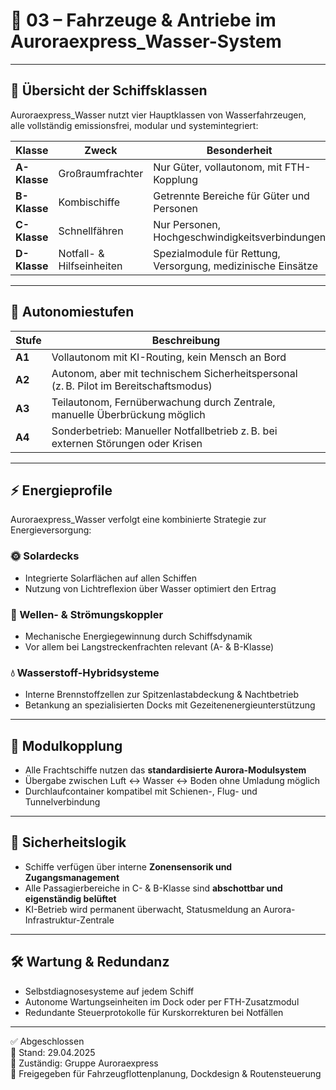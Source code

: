 <!--
Autor: Fabio Weidner
Version: 1.0
Sektion: Infrastruktur – Auroraexpress_Wasser
Veröffentlichung: April 2025
-->

# 🚢 03 – Fahrzeuge & Antriebe im Auroraexpress_Wasser-System

---

## 🚛 Übersicht der Schiffsklassen

Auroraexpress_Wasser nutzt vier Hauptklassen von Wasserfahrzeugen,  
alle vollständig emissionsfrei, modular und systemintegriert:

| Klasse | Zweck | Besonderheit |
|--------|-------|--------------|
| **A-Klasse** | Großraumfrachter | Nur Güter, vollautonom, mit FTH-Kopplung |
| **B-Klasse** | Kombischiffe | Getrennte Bereiche für Güter und Personen |
| **C-Klasse** | Schnellfähren | Nur Personen, Hochgeschwindigkeitsverbindungen |
| **D-Klasse** | Notfall- & Hilfseinheiten | Spezialmodule für Rettung, Versorgung, medizinische Einsätze |

---

## 🧠 Autonomiestufen

| Stufe | Beschreibung |
|-------|--------------|
| **A1** | Vollautonom mit KI-Routing, kein Mensch an Bord |
| **A2** | Autonom, aber mit technischem Sicherheitspersonal (z. B. Pilot im Bereitschaftsmodus) |
| **A3** | Teilautonom, Fernüberwachung durch Zentrale, manuelle Überbrückung möglich |
| **A4** | Sonderbetrieb: Manueller Notfallbetrieb z. B. bei externen Störungen oder Krisen |

---

## ⚡ Energieprofile

Auroraexpress_Wasser verfolgt eine kombinierte Strategie zur Energieversorgung:

### 🌞 Solardecks
- Integrierte Solarflächen auf allen Schiffen
- Nutzung von Lichtreflexion über Wasser optimiert den Ertrag

### 💨 Wellen- & Strömungskoppler
- Mechanische Energiegewinnung durch Schiffsdynamik
- Vor allem bei Langstreckenfrachten relevant (A- & B-Klasse)

### 💧 Wasserstoff-Hybridsysteme
- Interne Brennstoffzellen zur Spitzenlastabdeckung & Nachtbetrieb
- Betankung an spezialisierten Docks mit Gezeitenenergieunterstützung

---

## 🧩 Modulkopplung

- Alle Frachtschiffe nutzen das **standardisierte Aurora-Modulsystem**
- Übergabe zwischen Luft ↔ Wasser ↔ Boden ohne Umladung möglich
- Durchlaufcontainer kompatibel mit Schienen-, Flug- und Tunnelverbindung

---

## 🔐 Sicherheitslogik

- Schiffe verfügen über interne **Zonensensorik und Zugangsmanagement**
- Alle Passagierbereiche in C- & B-Klasse sind **abschottbar und eigenständig belüftet**
- KI-Betrieb wird permanent überwacht, Statusmeldung an Aurora-Infrastruktur-Zentrale

---

## 🛠 Wartung & Redundanz

- Selbstdiagnosesysteme auf jedem Schiff
- Autonome Wartungseinheiten im Dock oder per FTH-Zusatzmodul
- Redundante Steuerprotokolle für Kurskorrekturen bei Notfällen

---

✅ Abgeschlossen  
📅 Stand: 29.04.2025  
🏩 Zuständig: Gruppe Auroraexpress  
🔐 Freigegeben für Fahrzeugflottenplanung, Dockdesign & Routensteuerung
